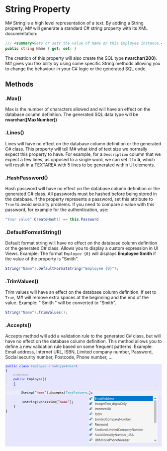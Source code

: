 # String Property
M# String is a high level representation of a text. By adding a String property, M# will generate a standard C# string property with its XML documentation:

```C#
/// <summary>Gets or sets the value of Name on this Employee instance.</summary>
public string Name { get; set; }
```

The creation of this property will also create the SQL type **nvarchar(200)**. M# gives you flexibility by using some specific String methods allowing you to change the behaviour in your C# logic or the generated SQL code.

## Methods

### .Max()
Max is the number of characters allowed and will have an effect on the database column definition. The generated SQL data type will be **nvarchar([MaxNumber])**

### .Lines()
Lines will have no effect on the database column definition or the generated C# class. This property will tell M# what kind of text size we normally expect this property to have. For example, for a `Description` column that we expect a few lines, as opposed to a single word, we can set it to **5**, which will result in a TEXTAREA with 5 lines to be generated within UI elements.

### .HashPassword()
Hash password will have no effect on the database column definition or the generated C# class. All passwords must be hashed before being stored in the database. If the property represents a password, set this attribute to `True` to avoid security problems. If you need to compare a value with this password, for example for the authentication, use:

```C#
"Your value".CreateHash() == this.Password
```

### .DefaultFormatString()
Default format string will have no effect on the database column definition or the generated C# class. Allows you to display a custom expression in UI Views. Example: The format `Employee {0}` will displays **Employee Smith** if the value of the property is "Smith".

```C#
String("Name").DefaultFormatString("Employee {0}");
```

### .TrimValues()
Trim values will have an effect on the database column definition. If set to `True`, M# will remove extra spaces at the beginning and the end of the value. Example: " Smith " will be converted to "Smith".

```C#
String("Name").TrimValues();
```

### .Accepts()
Accepts method will add a validation rule to the generated C# class, but will have no effect on the database column definition. This method allows you to define a new validation rule based on some frequent patterns. Example: Email address, Internet URL, ISBN, Limited company number, Password, Social security number, Postcode, Phone number, ...

![Text Pattern](Images/TextPattern.PNG "Text Pattern")